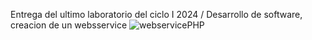 Entrega del ultimo laboratorio del ciclo I 2024 / Desarrollo de software, creacion de un websservice
![webservicePHP](https://github.com/luispol/lab1p3/assets/71482533/20d2b8d2-f8a5-4531-93c9-ed0b4111d7c8)
